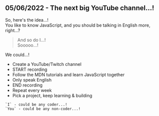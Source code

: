 <!--
cover_image: /markdown/blogs/js-book.png
title: The next big YouTube channel...!
dob: 05/06/2022
author: @HBP
tags: js, code, hbp
-->

## 05/06/2022  - The next big YouTube channel...!

So, here's the idea...!  
You like to know JavaScript, and you should be talking in English more, right...?

> And so do I...!  
> Sooooo...!

We could...!

- Create a YouTube/Twitch channel
- START recording
- Follow the MDN tutorials and learn JavaScript together
- Only speak English
- END recording
- Repeat every week
- Pick a project, keep learning & building


```
`I` - could be any coder...!
`You` - could be any non-coder...!
```
